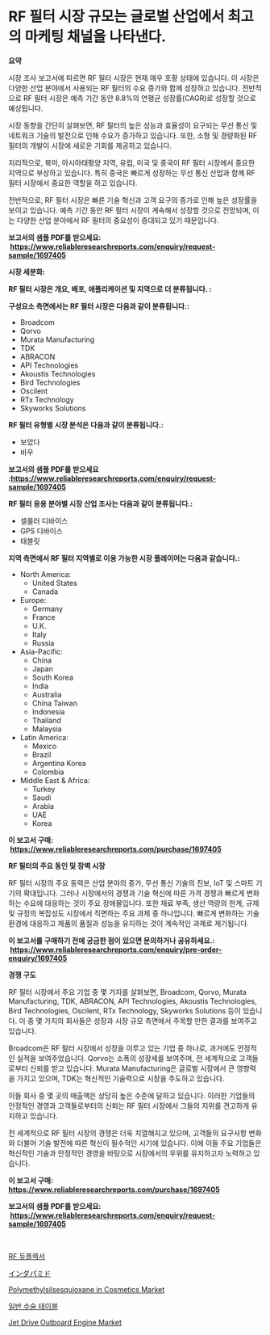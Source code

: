 <p><h1>RF 필터 시장 규모는 글로벌 산업에서 최고의 마케팅 채널을 나타낸다.</h1></p><p><strong>요약</strong></p>
<p><p>시장 조사 보고서에 따르면 RF 필터 시장은 현재 매우 호황 상태에 있습니다. 이 시장은 다양한 산업 분야에서 사용되는 RF 필터의 수요 증가와 함께 성장하고 있습니다. 전반적으로 RF 필터 시장은 예측 기간 동안 8.8%의 연평균 성장률(CAGR)로 성장할 것으로 예상됩니다.</p><p>시장 동향을 간단히 살펴보면, RF 필터의 높은 성능과 효율성이 요구되는 무선 통신 및 네트워크 기술의 발전으로 인해 수요가 증가하고 있습니다. 또한, 소형 및 경량화된 RF 필터의 개발이 시장에 새로운 기회를 제공하고 있습니다.</p><p>지리적으로, 북미, 아시아태평양 지역, 유럽, 미국 및 중국이 RF 필터 시장에서 중요한 지역으로 부상하고 있습니다. 특히 중국은 빠르게 성장하는 무선 통신 산업과 함께 RF 필터 시장에서 중요한 역할을 하고 있습니다.</p><p>전반적으로, RF 필터 시장은 빠른 기술 혁신과 고객 요구의 증가로 인해 높은 성장률을 보이고 있습니다. 예측 기간 동안 RF 필터 시장이 계속해서 성장할 것으로 전망되며, 이는 다양한 산업 분야에서 RF 필터의 중요성이 증대되고 있기 때문입니다.</p></p>
<p><strong>보고서의 샘플 PDF를 받으세요: &nbsp;<a href="https://www.reliableresearchreports.com/enquiry/request-sample/1697405">https://www.reliableresearchreports.com/enquiry/request-sample/1697405</a></strong></p>
<p><strong>시장 세분화:</strong></p>
<p><strong> RF 필터 시장은 개요, 배포, 애플리케이션 및 지역으로 더 분류됩니다. :</strong></p>
<p><strong>구성요소 측면에서는 RF 필터 시장은 다음과 같이 분류됩니다.:</strong></p>
<p><ul><li>Broadcom</li><li>Qorvo</li><li>Murata Manufacturing</li><li>TDK</li><li>ABRACON</li><li>API Technologies</li><li>Akoustis Technologies</li><li>Bird Technologies</li><li>Oscilent</li><li>RTx Technology</li><li>Skyworks Solutions</li></ul></p>
<p><strong> RF 필터 유형별 시장 분석은 다음과 같이 분류됩니다.:</strong></p>
<p><ul><li>보았다</li><li>바우</li></ul></p>
<p><strong>보고서의 샘플 PDF를 받으세요 :<a href="https://www.reliableresearchreports.com/enquiry/request-sample/1697405">https://www.reliableresearchreports.com/enquiry/request-sample/1697405</a></strong></p>
<p><strong> RF 필터 응용 분야별 시장 산업 조사는 다음과 같이 분류됩니다.:</strong></p>
<p><ul><li>셀룰러 디바이스</li><li>GPS 디바이스</li><li>태블릿</li></ul></p>
<p><strong>지역 측면에서 RF 필터 지역별로 이용 가능한 시장 플레이어는 다음과 같습니다.:</strong></p>
<p><ul>
    <li>
        North America:
        <ul>
            <li>United States</li>
            <li>Canada</li>
        </ul>
    </li>
    <li>
        Europe:
        <ul>
            <li>Germany</li>
            <li>France</li>
            <li>U.K.</li>
            <li>Italy</li>
            <li>Russia</li>
        </ul>
    </li>
    <li>
        Asia-Pacific:
        <ul>
            <li>China</li>
            <li>Japan</li>
            <li>South Korea</li>
            <li>India</li>
            <li>Australia</li>
            <li>China Taiwan</li>
            <li>Indonesia</li>
            <li>Thailand</li>
            <li>Malaysia</li>
        </ul>
    </li>
    <li>
        Latin America:
        <ul>
            <li>Mexico</li>
            <li>Brazil</li>
            <li>Argentina Korea</li>
            <li>Colombia</li>
        </ul>
    </li>
    <li>
        Middle East & Africa:
        <ul>
            <li>Turkey</li>
            <li>Saudi</li>
            <li>Arabia</li>
            <li>UAE</li>
            <li>Korea</li>
        </ul>
    </li>
    </ul></p>
<p><strong>이 보고서 구매: &nbsp;<a href="https://www.reliableresearchreports.com/purchase/1697405">https://www.reliableresearchreports.com/purchase/1697405</a></strong></p>
<p><strong>RF 필터의 주요 동인 및 장벽 시장</strong></p>
<p><p>RF 필터 시장의 주요 동력은 산업 분야의 증가, 무선 통신 기술의 진보, IoT 및 스마트 기기의 확대입니다. 그러나 시장에서의 경쟁과 기술 혁신에 따른 가격 경쟁과 빠르게 변화하는 수요에 대응하는 것이 주요 장애물입니다. 또한 재료 부족, 생산 역량의 한계, 규제 및 규정의 복잡성도 시장에서 직면하는 주요 과제 중 하나입니다. 빠르게 변화하는 기술 환경에 대응하고 제품의 품질과 성능을 유지하는 것이 계속적인 과제로 제기됩니다.</p></p>
<p><strong>이 보고서를 구매하기 전에 궁금한 점이 있으면 문의하거나 공유하세요.: &nbsp;<a href="https://www.reliableresearchreports.com/enquiry/pre-order-enquiry/1697405">https://www.reliableresearchreports.com/enquiry/pre-order-enquiry/1697405</a></strong></p>
<p><strong>경쟁 구도</strong></p>
<p><p>RF 필터 시장에서 주요 기업 중 몇 가지를 살펴보면, Broadcom, Qorvo, Murata Manufacturing, TDK, ABRACON, API Technologies, Akoustis Technologies, Bird Technologies, Oscilent, RTx Technology, Skyworks Solutions 등이 있습니다. 이 중 몇 가지의 회사들은 성장과 시장 규모 측면에서 주목할 만한 결과를 보여주고 있습니다.</p><p>Broadcom은 RF 필터 시장에서 성장을 이루고 있는 기업 중 하나로, 과거에도 안정적인 실적을 보여주었습니다. Qorvo는 소폭의 성장세를 보여주며, 전 세계적으로 고객들로부터 신뢰를 받고 있습니다. Murata Manufacturing은 글로벌 시장에서 큰 영향력을 가지고 있으며, TDK는 혁신적인 기술력으로 시장을 주도하고 있습니다.</p><p>이들 회사 중 몇 곳의 매출액은 상당히 높은 수준에 달하고 있습니다. 이러한 기업들의 안정적인 경영과 고객들로부터의 신뢰는 RF 필터 시장에서 그들의 지위를 견고하게 유지하고 있습니다.</p><p>전 세계적으로 RF 필터 시장의 경쟁은 더욱 치열해지고 있으며, 고객들의 요구사항 변화와 더불어 기술 발전에 따른 혁신이 필수적인 시기에 있습니다. 이에 이들 주요 기업들은 혁신적인 기술과 안정적인 경영을 바탕으로 시장에서의 우위를 유지하고자 노력하고 있습니다.</p></p>
<p><strong>이 보고서 구매: &nbsp; <a href="https://www.reliableresearchreports.com/purchase/1697405">https://www.reliableresearchreports.com/purchase/1697405</a></strong></p>
<p><strong>보고서의 샘플 PDF를 받으세요: &nbsp;<a href="https://www.reliableresearchreports.com/enquiry/request-sample/1697405">https://www.reliableresearchreports.com/enquiry/request-sample/1697405</a></strong><strong></strong></p>
<p>&nbsp;</p>
<p><p><a href="https://github.com/lkwggful07722/Market-Research-Report-List-1/blob/main/1897814186054.md">RF 듀플렉서</a></p><p><a href="https://github.com/ycmtqqhvk3273/Market-Research-Report-List-1/blob/main/2448014186149.md">インダパミド</a></p><p><a href="https://view.publitas.com/reportprime-1/polymethylsilsesquioxane-in-cosmetics-market-size-growing-and-forecasted-for-period-from-2024-2031-and-provides-complete-market-analysis-of-this-market/">Polymethylsilsesquioxane in Cosmetics Market</a></p><p><a href="https://medium.com/@dolphinka10/%EC%9D%BC%EB%B0%98-%EC%88%98%EC%88%A0%EB%8C%80-%EC%8B%9C%EC%9E%A5-%EC%A0%84%EB%A7%9D-%EC%82%B0%EC%97%85-%EA%B0%9C%EC%9A%94-%EB%B0%8F-%EC%98%88%EC%B8%A1-2024%EB%85%84%EB%B6%80%ED%84%B0-2031%EB%85%84-cc3035db4efe">일반 수술 테이블</a></p><p><a href="https://issuu.com/reportprime-2/docs/jet-drive-outboard-engine-market-size-2030.pptx">Jet Drive Outboard Engine Market</a></p></p>